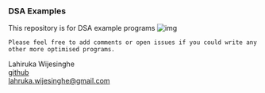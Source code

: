 ### DSA Examples
This repository is for DSA example programs
![img](https://github.com/lahirukawijes/work/blob/master/img/dsa.jpg)
```
Please feel free to add comments or open issues if you could write any other more optimised programs.
```
Lahiruka Wijesinghe<br/>
[github](https://github.com/lahirukawijes) <br/>
lahruka.wijesinghe@gmail.com

